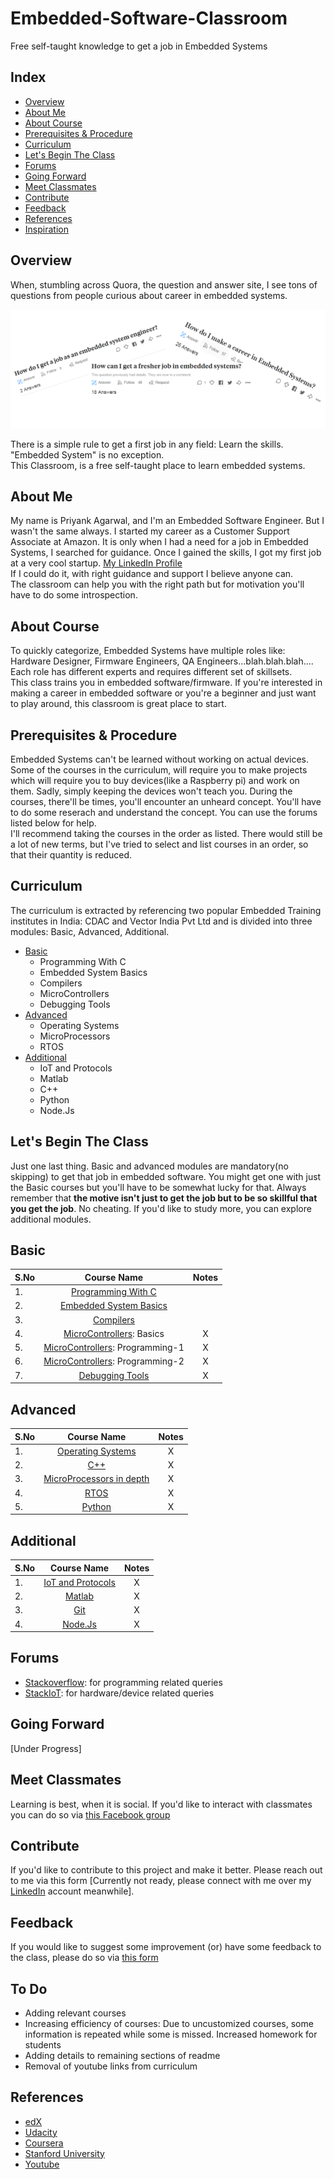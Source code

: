 # Embedded-Software-Classroom
Free self-taught knowledge to get a job in Embedded Systems


## Index
 - [Overview](#Overview)
 - [About Me](#About-Me)
 - [About Course](#About-Course)
 - [Prerequisites & Procedure](##Prerequisites-&-Procedure)
 - [Curriculum](#Curriculum)
 - [Let's Begin The Class](Let's-Begin-The-Class)
 - [Forums](#Forums)
 - [Going Forward](#Going-Forward)
 - [Meet Classmates](#Meet-Classmates)
 - [Contribute](#Contribute)
 - [Feedback](#Feedback)
 - [References](#References)
 - [Inspiration](#Inspiration)



## Overview
When, stumbling across Quora, the question and answer site, I see tons of questions from people curious about career in embedded systems.
<p align="center">
	<img src="https://github.com/dremotion/Embedded-Software-Classroom/blob/master/images/image_one.png?raw=true">
</p>

There is a simple rule to get a first job in any field: Learn the skills. "Embedded System" is no exception.\
This Classroom, is a free self-taught place to learn embedded systems.


## About Me
My name is Priyank Agarwal, and I'm an Embedded Software Engineer. But I wasn't the same always. I started my career as a Customer Support Associate at Amazon. It is only when I had a need for a job in Embedded Systems, I searched for guidance.  Once I gained the skills, I got my first job at a very cool startup. [My LinkedIn Profile][28]\
If I could do it, with right guidance and support I believe anyone can.\
The classroom can help you with the right path but for motivation you'll have to do some introspection. 


## About Course
To quickly categorize, Embedded Systems have multiple roles like: Hardware Designer, Firmware Engineers, QA Engineers...blah.blah.blah....\
Each role has different experts and requires different set of skillsets.\
This class trains you in embedded software/firmware. If you're interested in making a career in embedded software or you're a beginner and just want to play around, this classroom is great place to start.



## Prerequisites & Procedure
Embedded Systems can't be learned without working on actual devices. Some of the courses in the curriculum, will require you to make projects which will require you to buy devices(like a Raspberry pi) and work on them. Sadly, simply keeping the devices won't teach you.
During the courses, there'll be times, you'll encounter an unheard concept. You'll have to do some reserach and understand the concept. You can use the forums listed below for help. \
I'll recommend taking the courses in the order as listed. There would still be a lot of new terms, but I've tried to select and list courses in an order, so that their quantity is reduced.


## Curriculum
The curriculum is extracted by referencing two popular Embedded Training institutes in India: CDAC and Vector India Pvt Ltd and is divided into three modules: Basic, Advanced, Additional.
  - [Basic](#Basic)
    - Programming With C
    - Embedded System Basics
    - Compilers
    - MicroControllers
    - Debugging Tools
  - [Advanced](#Advanced)
    - Operating Systems
    - MicroProcessors
    - RTOS
  - [Additional](#Additional)
    - IoT and Protocols
    - Matlab
    - C++
    - Python
    - Node.Js


## Let's Begin The Class
Just one last thing. Basic and advanced modules are mandatory(no skipping) to get that job in embedded software. You might get one with just the Basic courses but you'll have to be somewhat lucky for that. Always remember that **the motive isn't just to get the job but to be so skillful that you get the job**. No cheating. If you'd like to study more, you can explore additional modules.



## Basic

| S.No | Course Name                             |     Notes      |
| ---- |:---------------------------------------:|:--------------:|
|  1.  | [Programming With C][1]                 |                |
|  2.  | [Embedded System Basics][2]             |                |
|  3.  | [Compilers][3]                          |                |
|  4.  | [MicroControllers][4]: Basics           |       X        |
|  5.  | [MicroControllers][26]: Programming-1   |       X        |
|  6.  | [MicroControllers][27]: Programming-2   |       X        |
|  7.  | [Debugging Tools][5]                    |       X        |



## Advanced

| S.No |  Course Name                       | Notes         |
| ---- |:----------------------------------:|:-------------:|
|  1.  | [Operating Systems][6]             |       X       |
|  2.  | [C++][7]                           |       X       |
|  3.  | [MicroProcessors in depth][8]      |       X       |
|  4.  | [RTOS][9]                          |       X       |
|  5.  | [Python][10]                       |       X       |



## Additional

| S.No |   Course Name                     |  Notes         |
| ---- |:---------------------------------:|:--------------:|
|  1.  | [IoT and Protocols][11]           |       X        |
|  2.  | [Matlab][12]                      |       X        |
|  3.  | [Git][13]                         |       X        |
|  4.  | [Node.Js][14]                     |       X        |



## Forums
- [Stackoverflow][16]: for programming related queries
- [StackIoT][17]: for hardware/device related queries



## Going Forward
[Under Progress]


## Meet Classmates
Learning is best, when it is social. If you'd like to interact with classmates you can do so via [this Facebook group][29]


## Contribute
If you'd like to contribute to this project and make it better. Please reach out to me via this form [Currently not ready, please connect with me over my [LinkedIn][28] account meanwhile].


## Feedback
If you would like to suggest some improvement (or) have some feedback to the class, please do so via [this form][20]


## To Do
- Adding relevant courses
- Increasing efficiency of courses: Due to uncustomized courses, some information is repeated while some is missed. Increased homework for students
- Adding details to remaining sections of readme
- Removal of youtube links from curriculum


## References
- [edX][21]
- [Udacity][22]
- [Coursera][23]
- [Stanford University][24]
- [Youtube][25]




[1]: https://www.edx.org/course/programming-in-c-getting-started
[2]: https://www.coursera.org/learn/iot?specialization=iot
[3]: https://lagunita.stanford.edu/login?next=/courses/Engineering/Compilers/Fall2014/course/
[4]: #Basic
[5]: #Basic

[6]: #Advanced
[7]: #Advanced
[8]: #Advanced
[9]: #Advanced
[10]: #Advanced

[11]: #Additional
[12]: #Additional
[13]: #Additional
[14]: #Additional

[16]: https://stackoverflow.com
[17]: https://iot.stackexchange.com
[20]: https://goo.gl/forms/oCa6PITXG1ZD6Kqr1

[21]: https://www.edx.org
[22]: https://www.udacity.com
[23]: https://www.cousera.org
[24]: https://lagunita.stanford.edu
[25]: https://www.youtube.com

[26]: #Basic
[27]: #Basic
[28]: https://www.linkedin.com/in/priyank01
[29]: https://www.facebook.com/groups/282708705761473